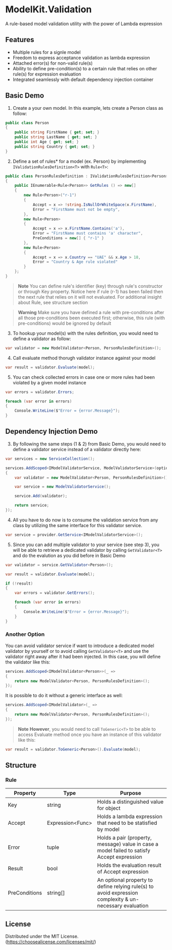 # ModelKit.Validation

A rule-based model validation utility with the power of Lambda expression


## Features

- Multiple rules for a signle model
- Freedom to express acceptance validation as lambda expression
- Attached error(s) for non-valid rule(s)
- Ability to define pre-condition(s) to a certain rule that relies on other rule(s) for expression evaluation
- Integrated seamlessly with default dependency injection container

## Basic Demo

1. Create a your own model. In this example, lets create a Person class as follow:

```cs
public class Person
{
    public string FirstName { get; set; }
    public string LastName { get; set; }
    public int Age { get; set; }
    public string Country { get; set; }
}
```

2. Define a set of rules* for a model (ex. Person) by implementing ```IValidationRulesDefinition<T>``` with ```Rule<T>```:

```cs
public class PersonRulesDefinition : IValidationRulesDefinition<Person>
{
    public IEnumerable<Rule<Person>> GetRules () => new[]
    {
        new Rule<Person>("r-1")
        {
            Accept = x => !string.IsNullOrWhiteSpace(x.FirstName),
            Error = "FirstName must not be empty",
        },
        new Rule<Person>
        {
            Accept = x => x.FirstName.Contains('a'),
            Error = "FirstName must contains 'a' character",
            PreConditions = new[] { "r-1" }
        },
        new Rule<Person>
        {
            Accept = x => x.Country == "UAE" && x.Age > 18,
            Error = "Country & Age rule violated"
        }
    };
}
```

> **Note**
> You can define rule's identifier (key) through rule's constructor or through Key property. Notice here if rule (r-1) has been failed then the next rule that relies on it will not evaluated. For additional insight about Rule, see structure section

> **Warning**
> Make sure you have defined a rule with pre-conditions after all those pre-conditions been executed first; otherwise, this rule (with pre-conditions) would be ignored by default

3. To hookup your model(s) with the rules definition, you would need to define a validator as follow:

```cs
var validator = new ModelValidator<Person, PersonRulesDefinition>();
```
4. Call evaluate method thorugh validator instance against your model

```cs
var result = validator.Evaluate(model);
```
5. You can check collected errors in case one or more rules had been violated by a given model instance 

```cs
var errors = validator.Errors;

foreach (var error in errors)
{
    Console.WriteLine($"Error = {error.Message}");
}
```

## Dependency Injection Demo

3. By following the same steps (1 & 2) from Basic Demo, you would need to define a validator service instead of a validator directly here:

```cs
var services = new ServiceCollection();

services.AddScoped<IModelValidatorService, ModelValidatorService>(options =>
{
    var validator = new ModelValidator<Person, PersonRulesDefinition>();

    var service = new ModelValidatorService();

    service.Add(validator);

    return service;
});
```

4. All you have to do now is to consume the validation service from any class by utilizing the same interface for this validator service.

```cs
var service = provider.GetService<IModelValidatorService>();
```

5. Since you can add multiple validator to your service (see step 3), you will be able to retrieve a dedicated validator by calling ```GetValidator<T>``` and do the evalution as you did before in Basic Demo

```cs
var validator = service.GetValidator<Person>();

var result = validator.Evaluate(model);

if (!result)
{
    var errors = validator.GetErrors();

    foreach (var error in errors)
    {
        Console.WriteLine($"Error = {error.Message}");
    }
}
```
### Another Option

You can avoid validator service if want to introduce a dedicated model validator by yourself or to avoid calling ```GetValidator<T>``` and use the validator right away after it had been injected. In this case, you will define the validator like this:

```cs
services.AddScoped<IModelValidator<Person>>(_ =>
{
    return new ModelValidator<Person, PersonRulesDefinition>();
});
```
It is possible to do it without a generic interface as well:

```cs
services.AddScoped<IModelValidator>(_ =>
{
    return new ModelValidator<Person, PersonRulesDefinition>();
});
```

> **Note**
> **However**, you would need to call ```ToGeneric<T>``` to be able to access Evaluate method once you have an instance of this validator like this:

```cs
var result = validator.ToGeneric<Person>().Evaluate(model);
```

## Structure
### Rule 
| Property  | Type | Purpose |
| ------------- | ------------- | ------------- |
| Key  | string | Holds a distinguished value for object  |
| Accept  | Expression<Func<T>> | Holds a lambda expression that need to be statisfied by model  |
| Error  | tuple | Holds a pair (property, message) value in case a model failed to satisfy Accept expression    |
| Result  | bool | Holds the evaluation result of Accept expression  |
| PreConditions  | string[] | An optional property to define relying rule(s) to avoid expression complexity & un-necessary evaluation |


## License

Distributed under the MIT License.(https://choosealicense.com/licenses/mit/)
